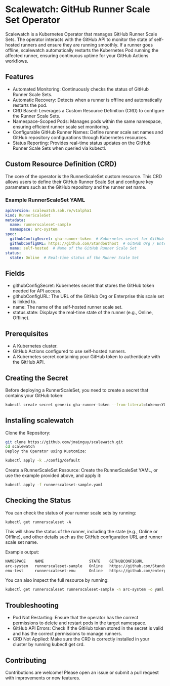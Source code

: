 # Scalewatch: GitHub Runner Scale Set Operator

Scalewatch is a Kubernetes Operator that manages GitHub Runner Scale Sets. The operator interacts with the GitHub API to monitor the state of self-hosted runners and ensure they are running smoothly. If a runner goes offline, scalewatch automatically restarts the Kubernetes Pod running the affected runner, ensuring continuous uptime for your GitHub Actions workflows.

## Features
* Automated Monitoring: Continuously checks the status of GitHub Runner Scale Sets.
* Automatic Recovery: Detects when a runner is offline and automatically restarts the pod.
* CRD Based: Leverages a Custom Resource Definition (CRD) to configure the Runner Scale Sets.
* Namespace-Scoped Pods: Manages pods within the same namespace, ensuring efficient runner scale set monitoring.
* Configurable GitHub Runner Names: Define runner scale set names and GitHub repository configurations through Kubernetes resources.
* Status Reporting: Provides real-time status updates on the GitHub Runner Scale Sets when queried via kubectl.

## Custom Resource Definition (CRD)

The core of the operator is the RunnerScaleSet custom resource. This CRD allows users to define their GitHub Runner Scale Set and configure key parameters such as the GitHub repository and the runner set name.

### Example RunnerScaleSet YAML
```yaml
apiVersion: scalewatch.soh.re/v1alpha1
kind: RunnerScaleSet
metadata:
  name: runnerscaleset-sample
  namespace: arc-system
spec:
  githubConfigSecret: gha-runner-token  # Kubernetes secret for GitHub token
  githubConfigURL: https://github.com/Standouthost  # GitHub Org / Enterprise URL
  name: self-hosted  # Name of the GitHub Runner Scale Set
status:
  state: Online  # Real-time status of the Runner Scale Set
```

## Fields
* githubConfigSecret: Kubernetes secret that stores the GitHub token needed for API access.
* githubConfigURL: The URL of the GitHub Org or Enterprise this scale set is linked to.
* name: The name of the self-hosted runner scale set.
* status.state: Displays the real-time state of the runner (e.g., Online, Offline).

## Prerequisites
* A Kubernetes cluster.
* GitHub Actions configured to use self-hosted runners.
* A Kubernetes secret containing your GitHub token to authenticate with the GitHub API.

## Creating the Secret
Before deploying a RunnerScaleSet, you need to create a secret that contains your GitHub token:

```bash
kubectl create secret generic gha-runner-token --from-literal=token=<YOUR_GITHUB_TOKEN> -n arc-system
```

## Installing scalewatch

Clone the Repository:

```bash
git clone https://github.com/jmainguy/scalewatch.git
cd scalewatch
Deploy the Operator using Kustomize:
```

```bash
kubectl apply -k ./config/default
```

Create a RunnerScaleSet Resource: Create the RunnerScaleSet YAML, or use the example provided above, and apply it:

```bash
kubectl apply -f runnerscaleset-sample.yaml
```

## Checking the Status

You can check the status of your runner scale sets by running:

```/bin/bash
kubectl get runnerscaleset -A
```

This will show the status of the runner, including the state (e.g., Online or Offline), and other details such as the GitHub configuration URL and runner scale set name.

Example output:

```bash
NAMESPACE    NAME                    STATE    GITHUBCONFIGURL                    RUNNERSCALESETNAME
arc-system   runnerscaleset-sample   Online   https://github.com/Standouthost    self-hosted
emu-test     runnerscaleset-emu      Online   https://github.com/enterprise-emu  self-hosted-enterprise
```

You can also inspect the full resource by running:

```bash
kubectl get runnerscaleset runnerscaleset-sample -n arc-system -o yaml
```

## Troubleshooting

* Pod Not Restarting: Ensure that the operator has the correct permissions to delete and restart pods in the target namespace.
* GitHub API Errors: Check if the GitHub token stored in the secret is valid and has the correct permissions to manage runners.
* CRD Not Applied: Make sure the CRD is correctly installed in your cluster by running kubectl get crd.

## Contributing
Contributions are welcome! Please open an issue or submit a pull request with improvements or new features.
